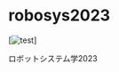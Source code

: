 # robosys2023
[![test](https://github.com/Hinatt0415/robosys2023/actions/workflows/test.yml/badge.svg)]

ロボットシステム学2023
